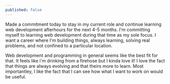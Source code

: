 ```yaml
---
published: false
---
```



Made a commitment today to stay in my current role and continue learning web development afterhours for the next 4-5 months. I'm committing myself to learning web development during that time as my sole focus. I want a career where I'm building things, always learning,  solving real problems, and not confined to a particular location. 

Web development and programming in general seems like the best fit for that. It feels like i'm drinking from a firehose but I kinda love it! I love the fact that things are always evolving and that theirs more to learn. Most importantley, I like the fact that I can see how what I want to work on would be useful.